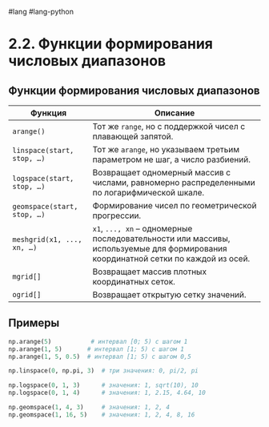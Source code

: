 #lang #lang-python 

# 2.2. Функции формирования числовых диапазонов

## Функции формирования числовых диапазонов

| Функция                      | Описание                                                                                   |
|------------------------------|--------------------------------------------------------------------------------------------|
| `arange()`                   | Тот же `range`, но с поддержкой чисел с плавающей запятой.                               |
| `linspace(start, stop, …)`   | Тот же `arange`, но указываем третьим параметром не шаг, а число разбиений.              |
| `logspace(start, stop, …)`   | Возвращает одномерный массив с числами, равномерно распределенными по логарифмической шкале. |
| `geomspace(start, stop, …)`  | Формирование чисел по геометрической прогрессии.                                         |
| `meshgrid(x1, ..., xn, …)`   | `x1`, `..., xn` – одномерные последовательности или массивы, используемые для формирования координатной сетки по каждой из осей. |
| `mgrid[]`                    | Возвращает массив плотных координатных сеток.                                            |
| `ogrid[]`                    | Возвращает открытую сетку значений.                                                      |

## Примеры

```python
np.arange(5)           # интервал [0; 5) с шагом 1
np.arange(1, 5)       # интервал [1; 5) с шагом 1
np.arange(1, 5, 0.5)  # интервал [1; 5) с шагом 0,5

np.linspace(0, np.pi, 3)  # три значения: 0, pi/2, pi

np.logspace(0, 1, 3)      # значения: 1, sqrt(10), 10
np.logspace(0, 1, 4)      # значения: 1, 2.15, 4.64, 10

np.geomspace(1, 4, 3)     # значения: 1, 2, 4
np.geomspace(1, 16, 5)    # значения: 1, 2, 4, 8, 16
```

